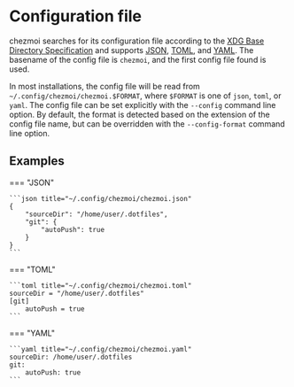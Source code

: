 # Configuration file

chezmoi searches for its configuration file according to the [XDG Base
Directory
Specification](https://standards.freedesktop.org/basedir-spec/basedir-spec-latest.html)
and supports [JSON](https://www.json.org/json-en.html),
[TOML](https://github.com/toml-lang/toml), and [YAML](https://yaml.org/). The
basename of the config file is `chezmoi`, and the first config file found is
used.

In most installations, the config file will be read from
`~/.config/chezmoi/chezmoi.$FORMAT`, where `$FORMAT` is one of `json`, `toml`,
or `yaml`. The config file can be set explicitly with the `--config` command
line option. By default, the format is detected based on the extension of the
config file name, but can be overridden with the `--config-format` command line
option.


## Examples

=== "JSON"

    ```json title="~/.config/chezmoi/chezmoi.json"
    {
        "sourceDir": "/home/user/.dotfiles",
        "git": {
            "autoPush": true
        }
    }
    ```

=== "TOML"

    ```toml title="~/.config/chezmoi/chezmoi.toml"
    sourceDir = "/home/user/.dotfiles"
    [git]
        autoPush = true
    ```

=== "YAML"

    ```yaml title="~/.config/chezmoi/chezmoi.yaml"
    sourceDir: /home/user/.dotfiles
    git:
        autoPush: true
    ```
